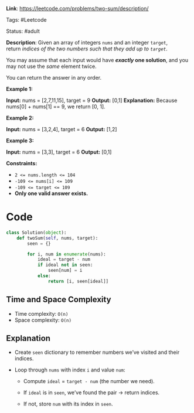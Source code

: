 **Link**: https://leetcode.com/problems/two-sum/description/

Tags: #Leetcode 

Status: #adult

**Description**:
Given an array of integers `nums` and an integer `target`, return _indices of the two numbers such that they add up to `target`_.

You may assume that each input would have **_exactly_ one solution**, and you may not use the _same_ element twice.

You can return the answer in any order.

**Example 1:**

**Input:** nums = [2,7,11,15], target = 9
**Output:** [0,1]
**Explanation:** Because nums[0] + nums[1] == 9, we return [0, 1].

**Example 2:**

**Input:** nums = [3,2,4], target = 6
**Output:** [1,2]

**Example 3:**

**Input:** nums = [3,3], target = 6
**Output:** [0,1]

**Constraints:**

- `2 <= nums.length <= 104`
- `-109 <= nums[i] <= 109`
- `-109 <= target <= 109`
- **Only one valid answer exists.**

# Code

```python
class Solution(object):
    def twoSum(self, nums, target):
        seen = {}

        for i, num in enumerate(nums):
            ideal = target - num
            if ideal not in seen:
                seen[num] = i
            else:
                return [i, seen[ideal]]
```
## Time and Space Complexity

- Time complexity: `O(n)`
- Space complexity: `O(n)`
## Explanation
- Create `seen` dictionary to remember numbers we’ve visited and their indices.
    
- Loop through `nums` with index `i` and value `num`:
    
    - Compute `ideal` = `target - num` (the number we need).
        
    - If `ideal` is in `seen`, we’ve found the pair → return indices.
        
    - If not, store `num` with its index in `seen`.